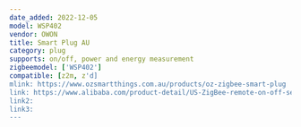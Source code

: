 ```yaml
---
date_added: 2022-12-05
model: WSP402
vendor: OWON
title: Smart Plug AU
category: plug
supports: on/off, power and energy measurement
zigbeemodel: ['WSP402']
compatible: [z2m, z'd]
mlink: https://www.ozsmartthings.com.au/products/oz-zigbee-smart-plug
link: https://www.alibaba.com/product-detail/US-ZigBee-remote-on-off-setting_62496574196.html
link2: 
link3: 
---
```

